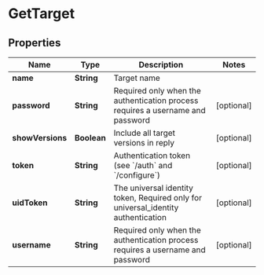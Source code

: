 

# GetTarget

## Properties

Name | Type | Description | Notes
------------ | ------------- | ------------- | -------------
**name** | **String** | Target name | 
**password** | **String** | Required only when the authentication process requires a username and password |  [optional]
**showVersions** | **Boolean** | Include all target versions in reply |  [optional]
**token** | **String** | Authentication token (see &#x60;/auth&#x60; and &#x60;/configure&#x60;) |  [optional]
**uidToken** | **String** | The universal identity token, Required only for universal_identity authentication |  [optional]
**username** | **String** | Required only when the authentication process requires a username and password |  [optional]



